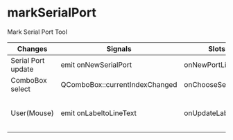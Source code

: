 # markSerialPort
Mark Serial Port Tool






| Changes            | Signals                        | Slots              | ComboBox | Label | Seetings                      |
|--------------------|--------------------------------|--------------------|----------|-------|-------------------------------|
| Serial Port update | emit onNewSerialPort           | onNewPortList      | Yes      | No    | NO                            |
| ComboBox select    | QComboBox::currentIndexChanged | onChooseSerialPort | No       | Yes   | No                            |
| User(Mouse)        | emit  onLabeltoLineText        | onUpdateLabel      | No       | Yes   | Yes(New Mark or Label update) |


